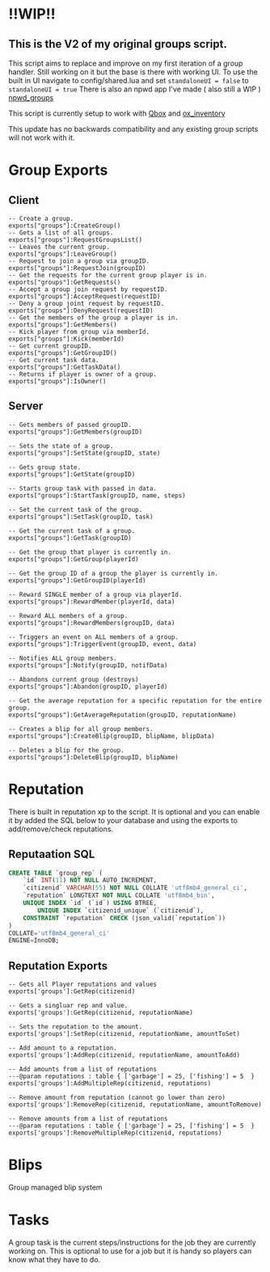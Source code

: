 # !!WIP!!
## This is the V2 of my original groups script.

This script aims to replace and improve on my first iteration of a group handler.
Still working on it but the base is there with working UI.
To use the built in UI navigate to config/shared.lua and set `standaloneUI = false` to `standaloneUI = true`
There is also an npwd app I've made ( also still a WIP ) [npwd_groups](https://github.com/darktrovx/npwd_groups)

This script is currently setup to work with [Qbox](https://github.com/Qbox-project) and [ox_inventory](https://github.com/overextended/ox_inventory)

This update has no backwards compatibility and any existing group scripts will not work with it.

# Group Exports

## Client

```
-- Create a group.
exports["groups"]:CreateGroup()
-- Gets a list of all groups.
exports["groups"]:RequestGroupsList()
-- Leaves the current group.
exports["groups"]:LeaveGroup()
-- Request to join a group via groupID.
exports["groups"]:RequestJoin(groupID)
-- Get the requests for the current group player is in.
exports["groups"]:GetRequests()
-- Accept a group join request by requestID.
exports["groups"]:AcceptRequest(requestID)
-- Deny a group joint request by requestID.
exports["groups"]:DenyRequest(requestID)
-- Get the members of the group a player is in.
exports["groups"]:GetMembers()
-- Kick player from group via memberId.
exports["groups"]:Kick(memberId)
-- Get current groupID.
exports["groups"]:GetGroupID()
-- Get current task data.
exports["groups"]:GetTaskData()
-- Returns if player is owner of a group.
exports["groups"]:IsOwner()
```

## Server

```
-- Gets members of passed groupID.
exports["groups"]:GetMembers(groupID)

-- Sets the state of a group.
exports["groups"]:SetState(groupID, state)

-- Gets group state.
exports["groups"]:GetState(groupID)

-- Starts group task with passed in data.
exports["groups"]:StartTask(groupID, name, steps)

-- Set the current task of the group.
exports["groups"]:SetTask(groupID, task)

-- Get the current task of a group.
exports["groups"]:GetTask(groupID)

-- Get the group that player is currently in.
exports["groups"]:GetGroup(playerId)

-- Get the group ID of a group the player is currently in.
exports["groups"]:GetGroupID(playerId)

-- Reward SINGLE member of a group via playerId.
exports["groups"]:RewardMember(playerId, data)

-- Reward ALL members of a group.
exports["groups"]:RewardMembers(groupID, data)

-- Triggers an event on ALL members of a group.
exports["groups"]:TriggerEvent(groupID, event, data)

-- Notifies ALL group members.
exports["groups"]:Notify(groupID, notifData)

-- Abandons current group (destroys)
exports["groups"]:Abandon(groupID, playerId)

-- Get the average reputation for a specific reputation for the entire group.
exports["groups"]:GetAverageReputation(groupID, reputationName)

-- Creates a blip for all group members.
exports["groups"]:CreateBlip(groupID, blipName, blipData)

-- Deletes a blip for the group.
exports["groups"]:DeleteBlip(groupID, blipName)
```


# Reputation
There is built in reputation xp to the script.
It is optional and you can enable it by added the SQL below to your database and using the exports to add/remove/check reputations.

## Reputaation SQL
```sql
CREATE TABLE `group_rep` (
	`id` INT(11) NOT NULL AUTO_INCREMENT,
	`citizenid` VARCHAR(55) NOT NULL COLLATE 'utf8mb4_general_ci',
	`reputation` LONGTEXT NOT NULL COLLATE 'utf8mb4_bin',
	UNIQUE INDEX `id` (`id`) USING BTREE,
        UNIQUE INDEX `citizenid_unique` (`citizenid`),
	CONSTRAINT `reputation` CHECK (json_valid(`reputation`))
)
COLLATE='utf8mb4_general_ci'
ENGINE=InnoDB;
```

## Reputation Exports
```
-- Gets all Player reputations and values
exports['groups']:GetRep(citizenid)

-- Gets a singluar rep and value.
exports['groups']:GetRep(citizenid, reputationName)

-- Sets the reputation to the amount.
exports['groups']:SetRep(citizenid, reputationName, amountToSet)

-- Add amount to a reputation.
exports['groups']:AddRep(citizenid, reputationName, amountToAdd)

-- Add amounts from a list of reputations
---@param reputations : table { ['garbage'] = 25, ['fishing'] = 5  }
exports['groups']:AddMultipleRep(citizenid, reputations)

-- Remove amount from reputation (cannot go lower than zero)
exports['groups']:RemoveRep(citizenid, reputationName, amountToRemove)

-- Remove amounts from a list of reputations
---@param reputations : table { ['garbage'] = 25, ['fishing'] = 5  }
exports['groups']:RemoveMultipleRep(citizenid, reputations)
```

# Blips
Group managed blip system

# Tasks
A group task is the current steps/instructions for the job they are currently working on.
This is optional to use for a job but it is handy so players can know what they have to do.
